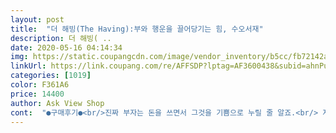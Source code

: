 ```yaml
---
layout: post 
title:  "더 해빙(The Having):부와 행운을 끌어당기는 힘, 수오서재" 
description: 더 해빙( ..
date: 2020-05-16 04:14:34 
img: https://static.coupangcdn.com/image/vendor_inventory/b5cc/fb72142a3ca6c51cb3d7fcd3979966a02eff1cb4824c27936ea4fe4af4f7.jpg 
linkUrl: https://link.coupang.com/re/AFFSDP?lptag=AF3600438&subid=ahnPublicAsk&pageKey=1583378822&itemId=2706641918&vendorItemId=70308440294&traceid=V0-113-6f8bb5094ff47b31 
categories: [1019] 
color: F361A6 
price: 14400 
author: Ask View Shop 
cont:  "●구매후기●<br/>진짜 부자는 돈을 쓰면서 그것을 기쁨으로 누릴 줄 알죠.<br/> 지금 주머니에 얼마가 있는지는 중요치 않아요.<br/> 돈을 쓰는 그 순간 Having을 하는 것이 핵심이에요.<br/><br/>진짜 부자는 오늘을 살죠.<br/> 매일 그날의 기쁨에 충실하니까요.<br/> 가짜 부자는 내일만 살아요.<br/><br/>2020.<br/>04.<br/>22 배송<br/>그 방법과 함께 많은 사례를 실어주어 도전할 수 있는 용기를 심어준다.<br/><br/>그거는 정말 처음에만 들었던 생각이였고 쭈욱 마지막까지 읽다보니<br/>그들이 하나같이 남긴 그들은 지금 내가 쓰고 있는 이 글과 그리 다르지 않다.<br/><br/>그로인해 내가 얻을 수 있는것을 알려주었다... <br/>.<br/><br/>그리고 많은 내용 중에서 간절히 원하면 이루어 지지 않는다라는 이야기는<br/>그리고 이 책을 다 읽은 후 어디에서도 습관적으로 다음과 같이 되뇌이게 만들었다... <br/><br/>꼭 한번 보시길 바래요.<br/> (라고 쓰고싶지만 나만 알고 싶은 책이예요 하지만 이미 베스트셀러이기도 하고 그런 사람들 때문에 제가 알게됨을 감사하며! )<br/>내 머리와 가슴으로 이해하고 소화시키기 위해 여러 번 되뇌인 문장들이 있었기 때문이다.<br/><br/>내가 이 물건을 살 돈을 가지고 있구나 나에게 있는 것을 감사하는 마음이 들었어요.<br/><br/>내용이 어려워서가 아닌 중간중간 마음에 새기기 위해 곱씹는 문장들이 꽤나 있었고<br/>놀랍게도 나에게 연결고리 같은 신호가 보여짐에 놀라워 하며 실천하고 있다.<br/><br/>다양한 자기계발서 책을 읽어본 나로써는 비슷한 내용의 부분도 있었기에<br/>당장 실천할 수 있는 방법이며, 또한 그리 오래 걸리지 않아 결과물을 느낄 수 있다고 한다.<br/><br/>더해빙이라는 책이 최근 sns에서 많이 눈에 띄고 표지에 적혀있는 부와 행운을 끌어당기는 힘이라는 문구가 인상적이어서 구입하게 됐어요.<br/><br/>또한 그 방법이 어떠한 준비물이나 거창한 것이 아닌 지금 이 시간 , 이순간에<br/>마트나 쿠팡에서 쇼핑할 때도<br/>많은 자기계발서를 읽어보았기에  맥락이 비슷한 책일꺼라고 예상하고<br/>많은 자기계발서를 읽어왔던 내용과 상이한 부분이었지만  내용을 읽다보면<br/>망설임 없이 선택할 수 있었던 것 같다.<br/><br/>배송되자마자 그날 바로 쓩 하고 읽었습니다.<br/><br/>부럽기도하고 멋있기도하며 공감이 되는 부분도있었고 알고 있었지만서도 잘 하지못했던 부분들,<br/>사실 어렸을때부터 자기개발서를 한번쯤은 읽고 자랐지만 이렇게 해봐야겠다 라는<br/>새롭게 알게된부분들도 많았어요.<br/> 정말 대단한 책이고 감탄을 금치 못했습니다.<br/><br/>새삼스럽게 더 감사한 마음이 생기더라구요.<br/><br/>생각을 주는 책은 처음인 것 같아 새롭게 다가왔어요<br/>생각의 전환이 이루어져서 많은 생각을 갖게 했다.<br/><br/>생필품만 구입하다가 책을 읽고 리뷰를 쓰니 기분이 새로운 거 같아요.<br/><br/>신뢰를 증폭시키기에 충분했다.<br/><br/>심지어 이렇게 책을읽고 노트를 쓴다던가 유뷰트에 찾아서 명상까지 시작해보았습니다.<br/><br/>아이들도 학교에 안가니 식비나 생활비로 사용하는 돈이 늘어나고 가계에 부담이 생기니 온라인 쇼핑을 하면서도 즐겁지 않았는데<br/>아이들이 중학생 정도 나이가 되면 이 책을 반드시 읽어보며 삶의 방향을 정하라고 하고 싶다.<br/><br/>여러분도 함께 Having 해보실래요??<br/>오늘을 사는 기쁨을 누리게 되어 고맙습니다<br/>외국의 한 자기개발서 중 하나의 책인줄만 알았던 저자가 한국인 이라는것, 우리나라보다 미국에서 먼저 출간되어 전 세계에서 큰 반응을 보이고 우리나라에 들어왔다는 두가지 사실이 신기했어요.<br/><br/>워낙 베스트셀러이고 주변에서 추천이 있는 책이어서<br/>이 방법을 실천하는 데 있어 자격이 필요한 부분도 아니고<br/>이 속에서는 단순한 부자가 되는 방법 뿐만 아니라 그루의 태도를 보며<br/>이 책에선 나도 부자가 될 수 있다고 말을 하고 있다... <br/>.<br/><br/>이 책은 누구나 부자가 될수 있다라는 전제로 이야기를 시작하고<br/>이 책은 삶을 살아가는데 어떠한 부분을 중요하게 생각할 것이고<br/>이 책은 소설형식으로 읽기 쉬웠지만 난 남들처럼 하루만에 이틀만에 읽지는 못했다... <br/><br/>이 책을 읽고 난 후 나 역시 having을 실천하고 있으며... <br/><br/>이 책을 읽으면서 돈을 보는 관점이 많이 바뀌었어요.<br/><br/>이렇게 이 책에서 얻은 내용을 추천하는 것 또한 나의 having이라고 생각하며 리뷰를 남긴다.<br/><br/>이서윤.<br/> 홍주연 지음<br/>이책의 서두에 보면 한국외에 다른 여러나라에서 읽은 독자들의 리뷰들이 실려있다.<br/><br/>익숙했는데 그 부분이 부정적으로 다가오기 보다는 한번 더 그 부분은 중요하다고<br/>인간으로써 인간을 대할 때의 어떤 부분이 중요한지도 보여주고 있다... <br/><br/>일명 금수저로 태어나지 않아도, 뛰어난 재능이 없어도, 물려받은 재산이 없어도... <br/><br/>읽는 누군가에게 꼭 도움이 되길 바랍니다.<br/> ^^<br/>입증하는 내용이라 다가왔다.<br/><br/>자세한건 구매후기다 보니 다 얘기할수는 없을것같아요 ㅠㅠ<br/>잘 알지는 못했지만 뭔가 책 제목이나 부제가 저를 많이 끌어당겨서 더 끌리기도 하였고 원래<br/>저자에 대한 정보는 없어서 제목을 보고 당연히 외국사람이겠지 했는데<br/>제주에 입도해서 살면서 가장 도움이 되는게 쿠팡 로켓배송인데<br/>진짜 부자가 되고 싶다면 이 책을 읽어보라고 추천하고 싶다!<br/>책 나오는 소설같은 내용이 실제 일어난 일이고 두분이 실재하는 분들이라는게 신기했어요.<br/> 자기개발서 느낌이 아니라 에세이 같기도 하고 소설같기도 한 구성이 너무 좋았어요.<br/> 순식간에 다 읽게 됐구요.<br/><br/>책을 사게되면 바로바로 읽어버리는 습성이 있어서 ㅋㅋㅋㅋ<br/>책을볼때 저자를 잘 읽지않고 프롤로그를 읽자마자 조금 놀랐거든요 ㅎㅎ 저자가 한국인이라는것에!<br/>처음 프롤로그 첫 단부터 사실 이서윤 이라는 사람의 자랑같아서 조금 뭐지? 라는 생각이 들었지만<br/>최근 코로나19로 집에있는 시간이 많아지고<br/>쿠팡에서 책은 처음으로 구입했습니다.<br/><br/>특히 허구 속의 그루가 아닌 실존인물인 그루는 이 책에 쓰여있는 내용에 대한<br/>펼쳐 보았다.<br/><br/>하지만 많은 부자들이 찾는 그루의 인터뷰를 통해 부자가 되는 법을 알려주는 지침서가 신선했다.<br/><br/>한국인 2분이 공저한거라 놀랐습니다.<br/><br/>해빙 신호등을 체크하면서 꼭 필요한 것만 구매하니 만족도가 커지고<br/>해빙(The Having):부와 행운을 끌어당기는 힘, 수오서재<br/>" 
---
```

